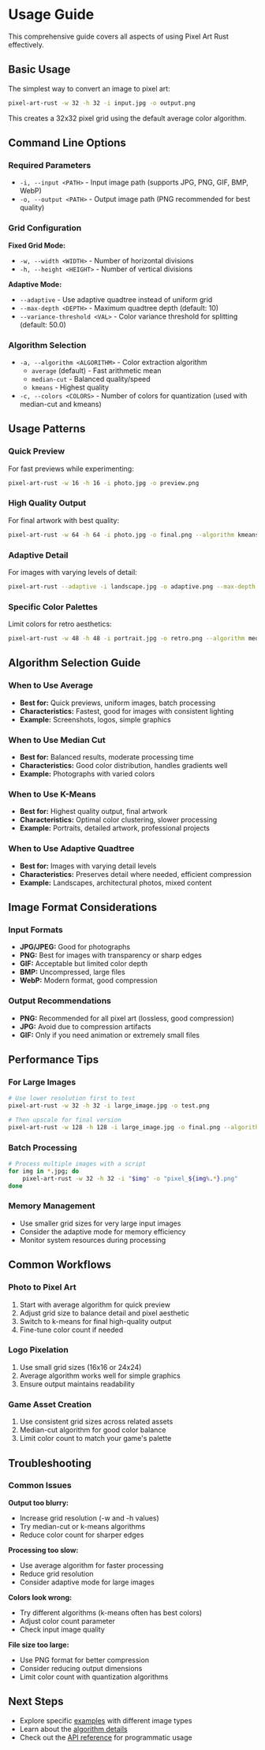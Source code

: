 # Usage Guide

This comprehensive guide covers all aspects of using Pixel Art Rust effectively.

## Basic Usage

The simplest way to convert an image to pixel art:

```bash
pixel-art-rust -w 32 -h 32 -i input.jpg -o output.png
```

This creates a 32x32 pixel grid using the default average color algorithm.

## Command Line Options

### Required Parameters

- `-i, --input <PATH>` - Input image path (supports JPG, PNG, GIF, BMP, WebP)
- `-o, --output <PATH>` - Output image path (PNG recommended for best quality)

### Grid Configuration

**Fixed Grid Mode:**
- `-w, --width <WIDTH>` - Number of horizontal divisions
- `-h, --height <HEIGHT>` - Number of vertical divisions

**Adaptive Mode:**
- `--adaptive` - Use adaptive quadtree instead of uniform grid
- `--max-depth <DEPTH>` - Maximum quadtree depth (default: 10)
- `--variance-threshold <VAL>` - Color variance threshold for splitting (default: 50.0)

### Algorithm Selection

- `-a, --algorithm <ALGORITHM>` - Color extraction algorithm
  - `average` (default) - Fast arithmetic mean
  - `median-cut` - Balanced quality/speed
  - `kmeans` - Highest quality
- `-c, --colors <COLORS>` - Number of colors for quantization (used with median-cut and kmeans)

## Usage Patterns

### Quick Preview
For fast previews while experimenting:
```bash
pixel-art-rust -w 16 -h 16 -i photo.jpg -o preview.png
```

### High Quality Output
For final artwork with best quality:
```bash
pixel-art-rust -w 64 -h 64 -i photo.jpg -o final.png --algorithm kmeans --colors 32
```

### Adaptive Detail
For images with varying levels of detail:
```bash
pixel-art-rust --adaptive -i landscape.jpg -o adaptive.png --max-depth 8
```

### Specific Color Palettes
Limit colors for retro aesthetics:
```bash
pixel-art-rust -w 48 -h 48 -i portrait.jpg -o retro.png --algorithm median-cut --colors 8
```

## Algorithm Selection Guide

### When to Use Average
- **Best for:** Quick previews, uniform images, batch processing
- **Characteristics:** Fastest, good for images with consistent lighting
- **Example:** Screenshots, logos, simple graphics

### When to Use Median Cut
- **Best for:** Balanced results, moderate processing time
- **Characteristics:** Good color distribution, handles gradients well
- **Example:** Photographs with varied colors

### When to Use K-Means
- **Best for:** Highest quality output, final artwork
- **Characteristics:** Optimal color clustering, slower processing
- **Example:** Portraits, detailed artwork, professional projects

### When to Use Adaptive Quadtree
- **Best for:** Images with varying detail levels
- **Characteristics:** Preserves detail where needed, efficient compression
- **Example:** Landscapes, architectural photos, mixed content

## Image Format Considerations

### Input Formats
- **JPG/JPEG:** Good for photographs
- **PNG:** Best for images with transparency or sharp edges
- **GIF:** Acceptable but limited color depth
- **BMP:** Uncompressed, large files
- **WebP:** Modern format, good compression

### Output Recommendations
- **PNG:** Recommended for all pixel art (lossless, good compression)
- **JPG:** Avoid due to compression artifacts
- **GIF:** Only if you need animation or extremely small files

## Performance Tips

### For Large Images
```bash
# Use lower resolution first to test
pixel-art-rust -w 32 -h 32 -i large_image.jpg -o test.png

# Then upscale for final version
pixel-art-rust -w 128 -h 128 -i large_image.jpg -o final.png --algorithm average
```

### Batch Processing
```bash
# Process multiple images with a script
for img in *.jpg; do
    pixel-art-rust -w 32 -h 32 -i "$img" -o "pixel_${img%.*}.png"
done
```

### Memory Management
- Use smaller grid sizes for very large input images
- Consider the adaptive mode for memory efficiency
- Monitor system resources during processing

## Common Workflows

### Photo to Pixel Art
1. Start with average algorithm for quick preview
2. Adjust grid size to balance detail and pixel aesthetic
3. Switch to k-means for final high-quality output
4. Fine-tune color count if needed

### Logo Pixelation
1. Use small grid sizes (16x16 or 24x24)
2. Average algorithm works well for simple graphics
3. Ensure output maintains readability

### Game Asset Creation
1. Use consistent grid sizes across related assets
2. Median-cut algorithm for good color balance
3. Limit color count to match your game's palette

## Troubleshooting

### Common Issues

**Output too blurry:**
- Increase grid resolution (-w and -h values)
- Try median-cut or k-means algorithms
- Reduce color count for sharper edges

**Processing too slow:**
- Use average algorithm for faster processing
- Reduce grid resolution
- Consider adaptive mode for large images

**Colors look wrong:**
- Try different algorithms (k-means often has best colors)
- Adjust color count parameter
- Check input image quality

**File size too large:**
- Use PNG format for better compression
- Consider reducing output dimensions
- Limit color count with quantization algorithms

## Next Steps

- Explore specific [examples](/guide/examples) with different image types
- Learn about the [algorithm details](/algorithms/overview)
- Check out the [API reference](/api/cli) for programmatic usage